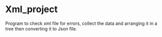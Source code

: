 # Xml_project
Program to check xml file for errors, collect the data and arranging it in a tree then converting it to Json file.
